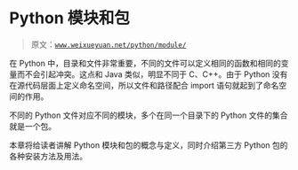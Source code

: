 # Python 模块和包

> 原文：[`www.weixueyuan.net/python/module/`](http://www.weixueyuan.net/python/module/)

在 Python 中，目录和文件非常重要，不同的文件可以定义相同的函数和相同的变量而不会引起冲突。这点和 Java 类似，明显不同于 C、C++。由于 Python 没有在源代码层面上定义命名空间，所以文件和路径配合 import 语句就起到了命名空间的作用。

不同的 Python 文件对应不同的模块，多个在同一个目录下的 Python 文件的集合就是一个包。

本章将给读者讲解 Python 模块和包的概念与定义，同时介绍第三方 Python 包的各种安装方法及用法。